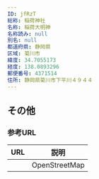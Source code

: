 ```yaml
---
ID: jfRzT
総称: 稲荷神社
名称: 稲荷大明神
名称読み: null
別名: null
都道府県: 静岡県
区域: 菊川市
緯度: 34.7055173
経度: 138.0893296
郵便番号: 4371514
住所: 静岡県菊川市下平川４９４４
---
```


## その他

### 参考URL

| URL | 説明          |
| --- | ------------- |
|     | OpenStreetMap |
